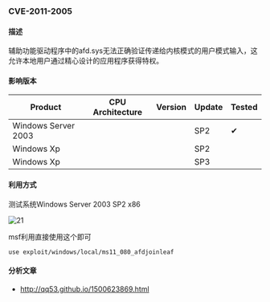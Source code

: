 ### CVE-2011-2005

#### 描述

辅助功能驱动程序中的afd.sys无法正确验证传递给内核模式的用户模式输入，这允许本地用户通过精心设计的应用程序获得特权。

#### 影响版本

| Product             | CPU Architecture | Version | Update | Tested             |
| ------------------- | ---------------- | ------- | ------ | ------------------ |
| Windows Server 2003 |                  |         | SP2    | &#10004; |
| Windows Xp          |                  |         | SP2    |                    |
| Windows Xp          |                  |         | SP3    |                    |

#### 利用方式

测试系统Windows Server 2003 SP2 x86

![21](https://github.com/Ascotbe/Random-img/blob/master/WindowsKernelExploits/CVE-2011-2005_win2003_x86.gif?raw=true)

msf利用直接使用这个即可

```
use exploit/windows/local/ms11_080_afdjoinleaf
```

#### 分析文章
- http://qq53.github.io/1500623869.html